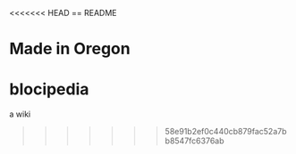 <<<<<<< HEAD
== README

Made in Oregon
=======
# blocipedia
a wiki
>>>>>>> 58e91b2ef0c440cb879fac52a7bb8547fc6376ab
